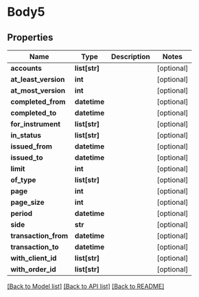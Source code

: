 # Body5

## Properties
Name | Type | Description | Notes
------------ | ------------- | ------------- | -------------
**accounts** | **list[str]** |  | [optional] 
**at_least_version** | **int** |  | [optional] 
**at_most_version** | **int** |  | [optional] 
**completed_from** | **datetime** |  | [optional] 
**completed_to** | **datetime** |  | [optional] 
**for_instrument** | **list[str]** |  | [optional] 
**in_status** | **list[str]** |  | [optional] 
**issued_from** | **datetime** |  | [optional] 
**issued_to** | **datetime** |  | [optional] 
**limit** | **int** |  | [optional] 
**of_type** | **list[str]** |  | [optional] 
**page** | **int** |  | [optional] 
**page_size** | **int** |  | [optional] 
**period** | **datetime** |  | [optional] 
**side** | **str** |  | [optional] 
**transaction_from** | **datetime** |  | [optional] 
**transaction_to** | **datetime** |  | [optional] 
**with_client_id** | **list[str]** |  | [optional] 
**with_order_id** | **list[str]** |  | [optional] 

[[Back to Model list]](../README.md#documentation-for-models) [[Back to API list]](../README.md#documentation-for-api-endpoints) [[Back to README]](../README.md)


